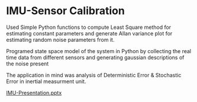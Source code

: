 # IMU-Sensor Calibration

Used Simple Python functions to compute Least Square method for estimating constant parameters and generate Allan variance plot 
for estimating random noise parameters from it. 

Programed state space model of the system in Python by collecting the real time data from different sensors and generating gaussian descriptions of the noise present

The application in mind was analysis of Deterministic Error & Stochastic Error in inertial measurment unit.

[IMU-Presentation.pptx](https://github.com/saloni2509/IMU-Calibration/files/6988874/IMU-Presentation.pptx)


